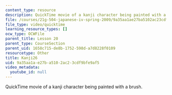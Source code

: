 ```yaml
---
content_type: resource
description: QuickTime movie of a kanji character being painted with a brush.
file: /courses/21g-504-japanese-iv-spring-2009/9a35aa1ae27ba5102ac23cdf9bfe9af5_Kanji26.mov
file_type: video/quicktime
learning_resource_types: []
ocw_type: OCWFile
parent_title: Lesson 20
parent_type: CourseSection
parent_uid: 1658c715-de8b-1752-598d-a7d8228f0109
resourcetype: Other
title: Kanji26
uid: 9a35aa1a-e27b-a510-2ac2-3cdf9bfe9af5
video_metadata:
  youtube_id: null
---
```

QuickTime movie of a kanji character being painted with a brush.

